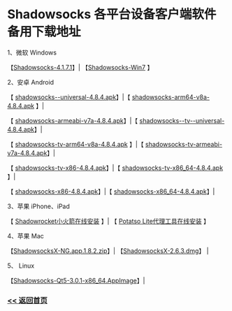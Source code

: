# Shadowsocks 各平台设备客户端软件备用下载地址

1、微软 Windows

【[Shadowsocks-4.1.7.1](https://github.com/shadowsocks/shadowsocks-windows/releases/download/4.1.7.1/Shadowsocks-4.1.7.1.zip)】| 【[Shadowsocks-Win7](https://github.com/shadowsocks/shadowsocks-windows/releases/download/2.5/Shadowsocks-win-2.5.zip) 】

2、安卓 Android 

【 [shadowsocks--universal-4.8.4.apk](https://github.com/shadowsocks/shadowsocks-android/releases/download/v4.8.4/shadowsocks--universal-4.8.4.apk)】|【 [shadowsocks-arm64-v8a-4.8.4.apk](https://github.com/shadowsocks/shadowsocks-android/releases/download/v4.8.4/shadowsocks-arm64-v8a-4.8.4.apk) 】|

【 [shadowsocks-armeabi-v7a-4.8.4.apk](https://github.com/shadowsocks/shadowsocks-android/releases/download/v4.8.4/shadowsocks-armeabi-v7a-4.8.4.apk)】|【 [shadowsocks--tv--universal-4.8.4.apk](https://github.com/shadowsocks/shadowsocks-android/releases/download/v4.8.4/shadowsocks-tv--universal-4.8.4.apk)】|

【 [shadowsocks-tv-arm64-v8a-4.8.4.apk](https://github.com/shadowsocks/shadowsocks-android/releases/download/v4.8.4/shadowsocks-tv-arm64-v8a-4.8.4.apk) 】|【 [shadowsocks-tv-armeabi-v7a-4.8.4.apk](https://github.com/shadowsocks/shadowsocks-android/releases/download/v4.8.4/shadowsocks-tv-armeabi-v7a-4.8.4.apk)】|

【 [shadowsocks-tv-x86-4.8.4.apk](https://github.com/shadowsocks/shadowsocks-android/releases/download/v4.8.4/shadowsocks-tv-x86-4.8.4.apk)】|【 [shadowsocks-tv-x86_64-4.8.4.apk](https://github.com/shadowsocks/shadowsocks-android/releases/download/v4.8.4/shadowsocks-tv-x86_64-4.8.4.apk) 】|

【 [shadowsocks-x86-4.8.4.apk](https://github.com/shadowsocks/shadowsocks-android/releases/download/v4.8.4/shadowsocks-x86-4.8.4.apk)】|【 [shadowsocks-x86_64-4.8.4.apk](https://github.com/shadowsocks/shadowsocks-android/releases/download/v4.8.4/shadowsocks-x86_64-4.8.4.apk)】|

3、苹果 iPhone、iPad

【 [Shadowrocket小火箭在线安装]( https://super-ssr.github.io/iOS/) 】| 【 [Potatso Lite代理工具在线安装](https://super-ssr.github.io/Potatso-Lite/) 】

4、苹果 Mac

【[ShadowsocksX-NG.app.1.8.2.zip](https://github.com/shadowsocks/ShadowsocksX-NG/releases/download/v1.8.2/ShadowsocksX-NG.app.1.8.2.zip)】| 【[ShadowsocksX-2.6.3.dmg](https://github.com/shadowsocks/shadowsocks-iOS/releases/download/2.6.3/ShadowsocksX-2.6.3.dmg)】 |

5、 Linux

【[Shadowsocks-Qt5-3.0.1-x86_64.AppImage](https://github.com/shadowsocks/shadowsocks-qt5/releases/download/v3.0.1/Shadowsocks-Qt5-3.0.1-x86_64.AppImage)】|

### [<< 返回首页](https://super-ssr.github.io/Shadowsocks/)
